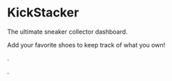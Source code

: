 # KickStacker

The ultimate sneaker collector dashboard.

Add your favorite shoes to keep track of what you own!

.

.
